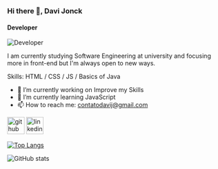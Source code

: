 ### Hi there 👋, Davi Jonck
#### Developer
![Developer](https://arturssmirnovs.github.io/github-profile-readme-generator/images/banner.png)

I am currently studying Software Engineering at university and focusing more in front-end but I'm always open to new ways.



Skills: HTML / CSS / JS / Basics of Java

- 🔭 I’m currently working on Improve my Skills 
- 🌱 I’m currently learning JavaScript 
- 📫 How to reach me: contatodavij@gmail.com 


[<img src='https://cdn.jsdelivr.net/npm/simple-icons@3.0.1/icons/github.svg' alt='github' height='40'>](https://github.com/davijonck)  [<img src='https://cdn.jsdelivr.net/npm/simple-icons@3.0.1/icons/linkedin.svg' alt='linkedin' height='40'>](https://www.linkedin.com/in/davi-jonck-212301229/)  

[![Top Langs](https://github-readme-stats.vercel.app/api/top-langs/?username=davijonck)](https://github.com/anuraghazra/github-readme-stats)

![GitHub stats](https://github-readme-stats.vercel.app/api?username=davijonck&show_icons=true)  


